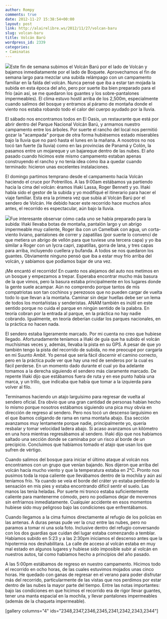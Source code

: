 ```yaml
---
author: Rompy
comments: true
date: 2012-11-27 15:38:54+00:00
layout: post
link: http://alairelibre.ws/2012/11/27/volcan-baru
slug: volcan-baru
title: Volcán Barú
wordpress_id: 2339
categories:
- Caminatas
---
```


[![](http://alairelibre.ws/wp-content/uploads/2012/11/DSCN2578-150x150.jpg)](http://alairelibre.ws/wp-content/uploads/2012/11/DSCN2578.jpg)Este fin de semana subimos el Volcán Barú por el lado de Volcán y bajamos inmediatamente por el lado de Boquete. Aprovechamos el fin de semana largo para mezclar una subida relámpago con un campamento familiar en la falda del volcán. Nunca pensé que iba a estar tan mojada la subida en esta época del año, pero por suerte iba bien preparado para el frío (aún así, se me quedaron los guantes y los sobre-pantalones impermeables). El clima estuvo hostil arriba de los 2,500m, especialmente cuando salimos del bosque y entramos al páramo de montaña donde el viento nos estaba robando todo el calor del cuerpo ayudado por la lluvia.




El sábado nos encontramos todos en El Oasis, un restaurante que está por abrir dentro del Parque Nacional Volcán Barú, y armamos nuestro campamento entre los árboles. Por suerte el rancho del local nos permitió gozar la "acampada" porque de otra forma hubiésemos estado miserables bajo la lluvia que no paró hasta el lunes en la mañana. A nosotros no nos tocó tan fuerte (la lluvia) como en las provincias de Panamá y Colón, la pasamos entre un mojareque y un bajareque dentro de las nubes. El año pasado cuando hicimos este mismo campamento estaban apenas construyendo el rancho y no tenía idea cómo iba a quedar cuando terminado: hicieron unas excelentes instalaciones.




El domingo partimos temprano desde el campamento hacia Volcán haciendo el cruce por Potrerillos. A las 9:00am estábamos ya partiendo hacia la cima del volcán: éramos Iñaki Lassa, Roger Bennett y yo. Iñaki había sido el gestor de la subida y yo modifiqué el itinerario para hacer el viaje familiar. Esta era la primera vez que subía al Volcán Barú por el sendero de Volcán. He debido hacer este recorrido hace muchos años antes, el recorrido es espectacular, aún bajo la lluvia.




[![](http://alairelibre.ws/wp-content/uploads/2012/11/DSCN2590-150x150.jpg)](http://alairelibre.ws/wp-content/uploads/2012/11/DSCN2590.jpg)Fue interesante observar cómo cada uno se había preparado para la subida: Iñaki llevaba botas de montaña, pantalón largo y un abrigo impermeable muy caliente, Roger iba con un Camelbak con agua, un corta-viento liviano, pantalones de correr y zapatillas (por suerte lo convencí de que metiera un abrigo de vellón para que tuviese una tercera capa) y yo iba similar a Roger con un lycra capri, zapatillas, gorra de lana, y tres capas para arriba, incluyendo cuellera y bufanda. A todos se nos quedaron los guantes. Obviamente ninguno pensó que iba a estar muy frío arriba del volcán, y sabíamos que podíamos bajar de una vez.




¡Me encantó el recorrido! En cuanto nos alejamos del auto nos metimos en un bosque y empezamos a trepar. Esperaba encontrar mucho más basura de la que vimos, pero la basura estaba principalmente en los lugares donde la gente suele acampar. Aún no comprendo porque tantos de mis compatriotas son tan cochinos y perezosos que no pueden cargar de vuelta todo lo que llevan a la montaña. Caminar sin dejar huellas debe ser un lema de todos los montañistas y senderistas. ANAM también es inútil en este sentido porque no cuida el parque en ningún sentido de la palabra. En teoría cobran por la entrada al parque, en la práctica no hay nadie cobrando. Igualmente, en teoría deberían cuidar los parques nacionales, en la práctica no hacen nada.




El sendero estaba ligeramente marcado. Por mi cuenta no creo que hubiese llegado. Afortunadamente teníamos a Iñaki de guía que ha subido el volcán muchísimas veces y, además, llevaba la pista en su GPS. A pesar de que yo también tengo la pista del recorrido de subida, no me preocupé por cargarla en mi Suunto Ambit. Yo pensé que sería fácil discernir el camino correcto, pero en la práctica pude ver que hay una red de senderos por la cual es fácil perderse. En un momento dado durante el cual yo iba adelante tomamos a la derecha siguiendo el sendero más claramente marcado. De repente Iñaki dijo que estábamos fuera de ruta y en ese punto había una marca, y un trillo, que indicaba que había que tomar a la izquierda para volver al filo.




Terminamos haciendo un atajo larguísimo para regresar de vuelta al sendero oficial. Era obvio que una gran cantidad de personas habían hecho lo mismo porque nosotros estábamos siguiendo una pica muy obvia en dirección de regreso al sendero. Pero nos tocó un descenso larguísimo en el que íbamos colgando de rama en rama montaña abajo. Esa sección avanzamos muy lentamente porque nadie, principalmente yo, quería resbalar y tomar velocidad ladera abajo. Si acaso avanzamos un kilómetro en una hora mientras regresábamos al sendero. Iñaki dijo que nos habíamos saltado una sección donde se caminaba por un risco al borde de un precipicio. Concluimos que habíamos tomado el atajo que usan los que sufren de vértigo.




Cuando salimos del bosque para iniciar el último ataque al volcán nos encontramos con un grupo que venían bajando. Nos dijeron que arriba del volcán hacía mucho viento y que la temperatura estaba en 2°C. Pronto nos pusimos toda la ropa caliente que llevábamos dentro de la mochila y aún así teníamos frío. Ya cuando se veía el borde del cráter yo estaba perdiendo la sensación en mis pies y estaba encontrando difícil sentir el suelo. Las manos las tenía heladas. Por suerte mi tronco estaba suficientemente caliente para mantenerme cómodo, pero no podíamos dejar de movernos sin enfriarnos inmediatamente. Cualquier accidente en esos momentos hubiese sido muy peligroso bajo las condiciones que enfrentábamos.




Cuando llegamos a la cima fuimos directamente al refugio de los policías en las antenas. A duras penas pude ver la cruz entre las nubes, pero no paramos a tomar ni una sola foto. Inclusive dentro del refugio conversando con los dos guardias que cuidan del lugar estaba comenzando a temblar. Habíamos subido en 5:23 y a las 2:30pm iniciamos el descenso antes que la hipotermia nos deshabilitara. La calle de acceso al volcán estaba en muy mal estado en algunos lugares y hubiese sido imposible subir al volcán en nuestros autos, tal como habíamos hecho a principios del año pasado.




A las 5:00pm estábamos de regreso en nuestro campamento. Hicimos todo el recorrido en ocho horas, de las cuales estuvimos mojados unas cinco horas. He quedado con ganas de regresar en el verano para poder disfrutar más del recorrido, particularmente de las vistas que nos perdimos por estar dentro de las nubes la mayor parte del tiempo. Entre las notas importantes: bajo las condiciones en que hicimos el recorrido era de rigor llevar guantes, tener una manta espacial en la mochila, y llevar pantalones impermeables (además de la chaqueta impermeable).

[gallery columns="4" ids="2348,2347,2346,2345,2341,2342,2343,2344"]
